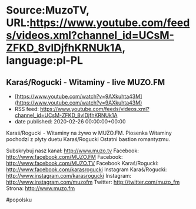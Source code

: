 # Source:MuzoTV, URL:https://www.youtube.com/feeds/videos.xml?channel_id=UCsM-ZFKD_8vlDjfhKRNUk1A, language:pl-PL

## Karaś/Rogucki - Witaminy - live MUZO.FM
 - [https://www.youtube.com/watch?v=9AXkuhta43M](https://www.youtube.com/watch?v=9AXkuhta43M)
 - RSS feed: https://www.youtube.com/feeds/videos.xml?channel_id=UCsM-ZFKD_8vlDjfhKRNUk1A
 - date published: 2020-02-26 00:00:00+00:00

Karaś/Rogucki - Witaminy na żywo w MUZO.FM. Piosenka Witaminy pochodzi z płyty duetu Karaś/Rogucki Ostatni bastion romantyzmu.

Subskrybuj nasz kanał: http://www.muzo.tv
Facebook: http://www.facebook.com/MUZO.FM
Facebook: http://www.facebook.com/MUZO.TV
Facebook Karaś/Rogucki: http://www.facebook.com/karasrogucki
Instagram Karaś/Rogucki: http://www.instagram.com/karasrogucki
Instagram: http://www.instagram.com/muzofm
Twitter: http://twitter.com/muzo_fm
Strona: http://www.muzo.fm 

#popolsku

